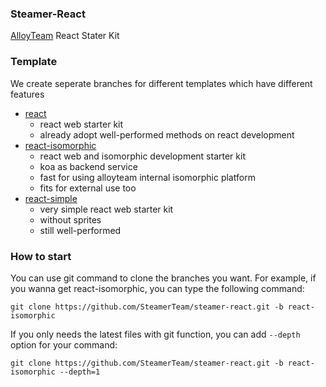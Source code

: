 ### Steamer-React
[AlloyTeam](http://alloyteam.github.io/) React Stater Kit

### Template
We create seperate branches for different templates which have different features
* [react](https://github.com/SteamerTeam/steamer-react/tree/react)
	- react web starter kit
	- already adopt well-performed methods on react development
* [react-isomorphic](https://github.com/SteamerTeam/steamer-react/tree/react-isomorphic)
	- react web and isomorphic development starter kit
	- koa as backend service
	- fast for using alloyteam internal isomorphic platform
	- fits for external use too
* [react-simple](https://github.com/SteamerTeam/steamer-react/tree/react-simple)
	- very simple react web starter kit
	- without sprites
	- still well-performed

### How to start
You can use git command to clone the branches you want. For example, if you wanna get react-isomorphic, you can type the following command:

```
git clone https://github.com/SteamerTeam/steamer-react.git -b react-isomorphic
```

If you only needs the latest files with git function, you can add `--depth` option for your command:

```
git clone https://github.com/SteamerTeam/steamer-react.git -b react-isomorphic --depth=1
```